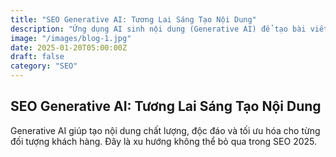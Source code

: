 ```yaml
---
title: "SEO Generative AI: Tương Lai Sáng Tạo Nội Dung"
description: "Ứng dụng AI sinh nội dung (Generative AI) để tạo bài viết, tối ưu hóa và cá nhân hóa trải nghiệm SEO năm 2025."
image: "/images/blog-1.jpg"
date: 2025-01-20T05:00:00Z
draft: false
category: "SEO"
---
```


## SEO Generative AI: Tương Lai Sáng Tạo Nội Dung

Generative AI giúp tạo nội dung chất lượng, độc đáo và tối ưu hóa cho từng đối tượng khách hàng. Đây là xu hướng không thể bỏ qua trong SEO 2025. 